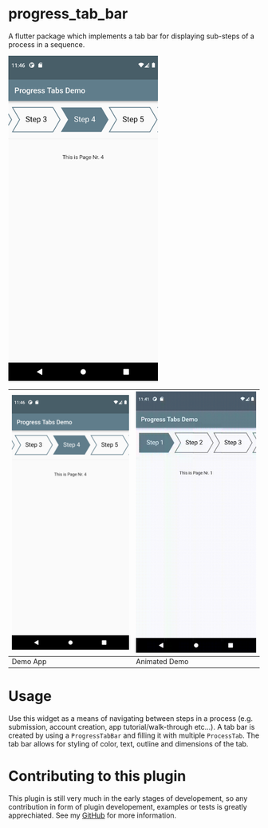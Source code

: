 # progress_tab_bar
A flutter package which implements a tab bar for displaying sub-steps of a process in a sequence.

<img src="https://raw.githubusercontent.com/underwhelmingToaster/progress_tab_bar/master/example/images/example1.png" alt="Example 1" width="300"/>

<img src="https://raw.githubusercontent.com/underwhelmingToaster/progress_tab_bar/master/example/images/example1.png" width="300"/> |<img src="https://raw.githubusercontent.com/underwhelmingToaster/progress_tab_bar/master/example/images/example2.gif" width="300"/>
----------|----------
Demo App | Animated Demo

# Usage

Use this widget as a means of navigating between steps in a process (e.g. submission, account creation, app tutorial/walk-through etc...). 
A tab bar is created by using a `ProgressTabBar` and filling it with multiple `ProcessTab`. The tab bar allows for styling 
of color, text, outline and dimensions of the tab.

# Contributing to this plugin
This plugin is still very much in the early stages of developement, so any contribution in form of
plugin developement, examples or tests is greatly apprechiated. See my [GitHub](https://github.com/underwhelmingToaster/progress_tab_bar) for more information.